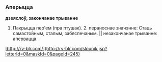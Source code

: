 ### Аперыцца
**дзеяслоў, закончанае трыванне**

1. Пакрыцца пер'ем (пра птушак). 2. пераноснае значэнне: Стаць самастойным, сталым, забяспечаным. || незакончанае трыванне: апервацца.

<a rel="author">[http://rv-blr.com/](http://rv-blr.com/slounik.jsp?letterId=0&maskId=0&pageId=245)</a>
